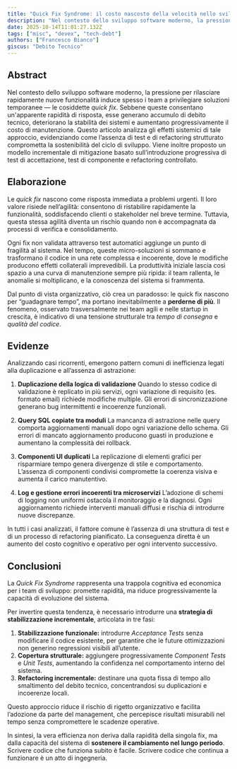 ```yaml
---
title: "Quick Fix Syndrome: il costo nascosto della velocità nello sviluppo software"
description: "Nel contesto dello sviluppo software moderno, la pressione per rilasciare rapidamente nuove funzionalità induce spesso i team a privilegiare soluzioni temporanee — le cosiddette *quick fix*, perche sono un problema?"
date: 2025-10-14T11:01:27.132Z
tags: ["misc", "devex", "tech-debt"]
authors: ["Francesco Bianco"]
giscus: "Debito Tecnico"
---
```


## **Abstract**

Nel contesto dello sviluppo software moderno, la pressione per rilasciare rapidamente nuove funzionalità induce spesso i team a privilegiare soluzioni temporanee — le cosiddette *quick fix*.
Sebbene queste consentano un'apparente rapidità di risposta, esse generano accumulo di debito tecnico, deteriorano la stabilità dei sistemi e aumentano progressivamente il costo di manutenzione.
Questo articolo analizza gli effetti sistemici di tale approccio, evidenziando come l’assenza di test e di refactoring strutturato comprometta la sostenibilità del ciclo di sviluppo.
Viene inoltre proposto un modello incrementale di mitigazione basato sull’introduzione progressiva di test di accettazione, test di componente e refactoring controllato.

## **Elaborazione**

Le *quick fix* nascono come risposta immediata a problemi urgenti.
Il loro valore risiede nell’agilità: consentono di ristabilire rapidamente la funzionalità, soddisfacendo clienti o stakeholder nel breve termine.
Tuttavia, questa stessa agilità diventa un rischio quando non è accompagnata da processi di verifica e consolidamento.

Ogni fix non validata attraverso test automatici aggiunge un punto di fragilità al sistema.
Nel tempo, queste micro-soluzioni si sommano e trasformano il codice in una rete complessa e incoerente, dove le modifiche producono effetti collaterali imprevedibili.
La produttività iniziale lascia così spazio a una curva di manutenzione sempre più ripida: il team rallenta, le anomalie si moltiplicano, e la conoscenza del sistema si frammenta.

Dal punto di vista organizzativo, ciò crea un paradosso:
le quick fix nascono per “guadagnare tempo”, ma portano inevitabilmente a **perderne di più**.
Il fenomeno, osservato trasversalmente nei team agili e nelle startup in crescita, è indicativo di una tensione strutturale tra *tempo di consegna* e *qualità del codice*.

## **Evidenze**

Analizzando casi ricorrenti, emergono pattern comuni di inefficienza legati alla duplicazione e all’assenza di astrazione:

1. **Duplicazione della logica di validazione**
   Quando lo stesso codice di validazione è replicato in più servizi, ogni variazione di requisito (es. formato email) richiede modifiche multiple.
   Gli errori di sincronizzazione generano bug intermittenti e incoerenze funzionali.

2. **Query SQL copiate tra moduli**
   La mancanza di astrazione nelle query comporta aggiornamenti manuali dopo ogni variazione dello schema.
   Gli errori di mancato aggiornamento producono guasti in produzione e aumentano la complessità dei rollback.

3. **Componenti UI duplicati**
   La replicazione di elementi grafici per risparmiare tempo genera divergenze di stile e comportamento.
   L’assenza di componenti condivisi compromette la coerenza visiva e aumenta il carico manutentivo.

4. **Log e gestione errori incoerenti tra microservizi**
   L’adozione di schemi di logging non uniformi ostacola il monitoraggio e la diagnosi.
   Ogni aggiornamento richiede interventi manuali diffusi e rischia di introdurre nuove discrepanze.

In tutti i casi analizzati, il fattore comune è l’assenza di una struttura di test e di un processo di refactoring pianificato.
La conseguenza diretta è un aumento del costo cognitivo e operativo per ogni intervento successivo.

## **Conclusioni**

La *Quick Fix Syndrome* rappresenta una trappola cognitiva ed economica per i team di sviluppo:
promette rapidità, ma riduce progressivamente la capacità di evoluzione del sistema.

Per invertire questa tendenza, è necessario introdurre una **strategia di stabilizzazione incrementale**, articolata in tre fasi:

1. **Stabilizzazione funzionale:** introdurre *Acceptance Tests* senza modificare il codice esistente, per garantire che le future ottimizzazioni non generino regressioni visibili all’utente.
2. **Copertura strutturale:** aggiungere progressivamente *Component Tests* e *Unit Tests*, aumentando la confidenza nel comportamento interno del sistema.
3. **Refactoring incrementale:** destinare una quota fissa di tempo allo smaltimento del debito tecnico, concentrandosi su duplicazioni e incoerenze locali.

Questo approccio riduce il rischio di rigetto organizzativo e facilita l’adozione da parte del management, che percepisce risultati misurabili nel tempo senza compromettere le scadenze operative.

In sintesi, la vera efficienza non deriva dalla rapidità della singola fix, ma dalla capacità del sistema di **sostenere il cambiamento nel lungo periodo**.
Scrivere codice che funziona subito è facile.
Scrivere codice che continua a funzionare è un atto di ingegneria.

